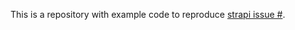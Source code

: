 This is a repository with example code to reproduce
[strapi issue #](https://github.com/strapi/strapi/issues/8880).
